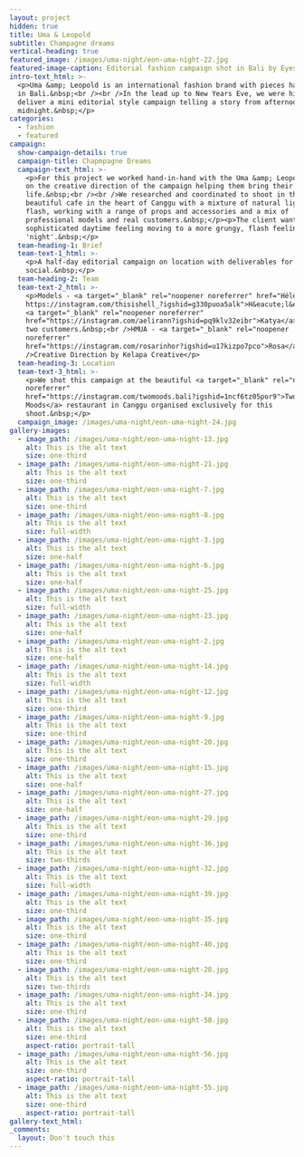 ```yaml
---
layout: project
hidden: true
title: Uma & Leopold
subtitle: Champagne dreams
vertical-heading: true
featured_image: /images/uma-night/eon-uma-night-22.jpg
featured-image-caption: Editorial fashion campaign shot in Bali by Eyes of a Nomad
intro-text_html: >-
  <p>Uma &amp; Leopold is an international fashion brand with pieces handcrafted
  in Bali.&nbsp;<br /><br />In the lead up to New Years Eve, we were hired to
  deliver a mini editorial style campaign telling a story from afternoon to
  midnight.&nbsp;</p>
categories:
  - fashion
  - featured
campaign:
  show-campaign-details: true
  campaign-title: Chapmpagne Dreams
  campaign-text_html: >-
    <p>For this project we worked hand-in-hand with the Uma &amp; Leopold team
    on the creative direction of the campaign helping them bring their vision to
    life.&nbsp;<br /><br />We researched and coordinated to shoot in this
    beautiful cafe in the heart of Canggu with a mixture of natural lighting and
    flash, working with a range of props and accessories and a mix of
    professional models and real customers.&nbsp;</p><p>The client wanted a
    sophisticated daytime feeling moving to a more grungy, flash feeling at
    'night'.&nbsp;</p>
  team-heading-1: Brief
  team-text-1_html: >-
    <p>A half-day editorial campaign on location with deliverables for web and
    social.&nbsp;</p>
  team-heading-2: Team
  team-text-2_html: >-
    <p>Models - <a target="_blank" rel="noopener noreferrer" href="Hélène -
    https://instagram.com/thisishell_?igshid=g330puoa5alk">H&eacute;l&egrave;ne</a>,
    <a target="_blank" rel="noopener noreferrer"
    href="https://instagram.com/aelirann?igshid=pq9klv32eibr">Katya</a>&nbsp;and
    two customers.&nbsp;<br />HMUA - <a target="_blank" rel="noopener
    noreferrer"
    href="https://instagram.com/rosarinhor?igshid=u17kizpo7pco">Rosa</a>&nbsp;<br
    />Creative Direction by Kelapa Creative</p>
  team-heading-3: Location
  team-text-3_html: >-
    <p>We shot this campaign at the beautiful <a target="_blank" rel="noopener
    noreferrer"
    href="https://instagram.com/twomoods.bali?igshid=1ncf6tz05por9">Two
    Moods</a> restaurant in Canggu organised exclusively for this
    shoot.&nbsp;</p>
  campaign_image: /images/uma-night/eon-uma-night-24.jpg
gallery-images:
  - image_path: /images/uma-night/eon-uma-night-13.jpg
    alt: This is the alt text
    size: one-third
  - image_path: /images/uma-night/eon-uma-night-21.jpg
    alt: This is the alt text
    size: one-third
  - image_path: /images/uma-night/eon-uma-night-7.jpg
    alt: This is the alt text
    size: one-third
  - image_path: /images/uma-night/eon-uma-night-8.jpg
    alt: This is the alt text
    size: full-width
  - image_path: /images/uma-night/eon-uma-night-3.jpg
    alt: This is the alt text
    size: one-half
  - image_path: /images/uma-night/eon-uma-night-6.jpg
    alt: This is the alt text
    size: one-half
  - image_path: /images/uma-night/eon-uma-night-25.jpg
    alt: This is the alt text
    size: full-width
  - image_path: /images/uma-night/eon-uma-night-23.jpg
    alt: This is the alt text
    size: one-half
  - image_path: /images/uma-night/eon-uma-night-2.jpg
    alt: This is the alt text
    size: one-half
  - image_path: /images/uma-night/eon-uma-night-14.jpg
    alt: This is the alt text
    size: full-width
  - image_path: /images/uma-night/eon-uma-night-12.jpg
    alt: This is the alt text
    size: one-third
  - image_path: /images/uma-night/eon-uma-night-9.jpg
    alt: This is the alt text
    size: one-third
  - image_path: /images/uma-night/eon-uma-night-20.jpg
    alt: This is the alt text
    size: one-third
  - image_path: /images/uma-night/eon-uma-night-15.jpg
    alt: This is the alt text
    size: one-half
  - image_path: /images/uma-night/eon-uma-night-27.jpg
    alt: This is the alt text
    size: one-half
  - image_path: /images/uma-night/eon-uma-night-29.jpg
    alt: This is the alt text
    size: one-third
  - image_path: /images/uma-night/eon-uma-night-36.jpg
    alt: This is the alt text
    size: two-thirds
  - image_path: /images/uma-night/eon-uma-night-32.jpg
    alt: This is the alt text
    size: full-width
  - image_path: /images/uma-night/eon-uma-night-39.jpg
    alt: This is the alt text
    size: one-third
  - image_path: /images/uma-night/eon-uma-night-35.jpg
    alt: This is the alt text
    size: one-third
  - image_path: /images/uma-night/eon-uma-night-40.jpg
    alt: This is the alt text
    size: one-third
  - image_path: /images/uma-night/eon-uma-night-28.jpg
    alt: This is the alt text
    size: two-thirds
  - image_path: /images/uma-night/eon-uma-night-34.jpg
    alt: This is the alt text
    size: one-third
  - image_path: /images/uma-night/eon-uma-night-58.jpg
    alt: This is the alt text
    size: one-third
    aspect-ratio: portrait-tall
  - image_path: /images/uma-night/eon-uma-night-56.jpg
    alt: This is the alt text
    size: one-third
    aspect-ratio: portrait-tall
  - image_path: /images/uma-night/eon-uma-night-55.jpg
    alt: This is the alt text
    size: one-third
    aspect-ratio: portrait-tall
gallery-text_html:
_comments:
  layout: Don't touch this
---
```


